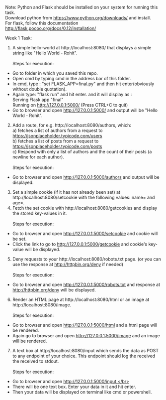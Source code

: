 ﻿Note: Python and Flask should be installed on your system for running this task.</br>
      Download python from https://www.python.org/downloads/ and install.</br>
      For flask, follow this documentation http://flask.pocoo.org/docs/0.12/installation/</br>

Week 1 Task:</br>
1) A simple hello-world at http://localhost:8080/​ that displays a simple string
like "Hello World - Rohit".</br></br>
Steps for execution:
* Go to folder in which you saved this repo.
* Open cmd by typing cmd in the address bar of this folder.
* In cmd, type : "set FLASK_APP=final.py" and then hit enter(obviously without double quotation).
* Again type: "flask run" and hit enter.
and it will display as :</br>
 Serving Flask app "final"</br>
 Running on http://127.0.0.1:5000/ (Press CTRL+C to quit)</br>
* Go to browser and open http://127.0.0.1:5000/ and output will be "Hello World - Rohit".</br>

2) Add a route, for e.g. http://localhost:8080/authors​, which:</br>
a) fetches a list of authors from a request to
https://jsonplaceholder.typicode.com/users</br>
b) fetches a list of posts from a request to
https://jsonplaceholder.typicode.com/posts</br>
c) Respond with only​ a list of authors and the count of their posts (a newline for
each author).</br></br>
Steps for execution:
* Go to browser and open http://127.0.0.1:5000/authors and output will be displayed.</br>

3) Set a simple cookie (if it has not already been set) at
http://localhost:8080/setcookie​ with the following values:
name=<your-first-name> and age=<your-age>.</br>
4) Fetch the set cookie with http://localhost:8080/getcookies​ and display
the stored key-values in it.</br></br>
Steps for execution:
* Go to browser and open http://127.0.0.1:5000/setcookie and cookie will be set.
* Click the link to go to http://127.0.0.1:5000/getcookie and cookie's key-value will be displayed.</br>

5) Deny requests to your http://localhost:8080/robots.txt​ page. (or you
can use the response at http://httpbin.org/deny if needed)</br></br>
Steps for execution:
* Go to browser and open http://127.0.0.1:5000/robots.txt and response at http://httpbin.org/deny will be displayed.</br>

6) Render an HTML page at http://localhost:8080/html​ or an image at
http://localhost:8080/image​.</br></br>
Steps for execution:
* Go to browser and open http://127.0.0.1:5000/html and a html page will be rendered.</br>
* Again go to browser and open http://127.0.0.1:5000/image and an image will be rendered.</br>

7) A text box at http://localhost:8080/input​ which sends the data as POST to
any endpoint of your choice. This endpoint should log the received the received to
stdout.</br></br>
Steps for execution:
* Go to browser and open http://127.0.0.1:5000/input.</br>
* There will be one text box. Enter your data in it and hit enter.</br>
* Then your data will be displayed on terminal like cmd or powershell.
